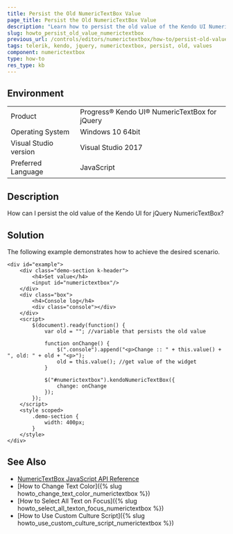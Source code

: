 ```yaml
---
title: Persist the Old NumericTextBox Value
page_title: Persist the Old NumericTextBox Value
description: "Learn how to persist the old value of the Kendo UI NumericTextBox widget."
slug: howto_persist_old_value_numerictextbox
previous_url: /controls/editors/numerictextbox/how-to/persist-old-value
tags: telerik, kendo, jquery, numerictextbox, persist, old, values
component: numerictextbox
type: how-to
res_type: kb
---
```


## Environment

<table>
 <tr>
  <td>Product</td>
  <td>Progress® Kendo UI® NumericTextBox for jQuery</td>
 </tr>
 <tr>
  <td>Operating System</td>
  <td>Windows 10 64bit</td>
 </tr>
 <tr>
  <td>Visual Studio version</td>
  <td>Visual Studio 2017</td>
 </tr>
 <tr>
  <td>Preferred Language</td>
  <td>JavaScript</td>
 </tr>
</table>

## Description

How can I persist the old value of the Kendo UI for jQuery NumericTextBox?

## Solution

The following example demonstrates how to achieve the desired scenario.



```dojo
<div id="example">
    <div class="demo-section k-header">
        <h4>Set value</h4>
        <input id="numerictextbox"/>
    </div>
    <div class="box">
        <h4>Console log</h4>
        <div class="console"></div>
    </div>
    <script>
        $(document).ready(function() {
            var old = ""; //variable that persists the old value

            function onChange() {
                $(".console").append("<p>Change :: " + this.value() + ", old: " + old + "<p>");
                old = this.value(); //get value of the widget
            }

            $("#numerictextbox").kendoNumericTextBox({
                change: onChange
            });
        });
    </script>
    <style scoped>
        .demo-section {
            width: 400px;
        }
    </style>
</div>
```

## See Also

* [NumericTextBox JavaScript API Reference](/api/javascript/ui/numerictextbox)
* [How to Change Text Color]({% slug howto_change_text_color_numerictextbox %})
* [How to Select All Text on Focus]({% slug howto_select_all_texton_focus_numerictextbox %})
* [How to Use Custom Culture Script]({% slug howto_use_custom_culture_script_numerictextbox %})
